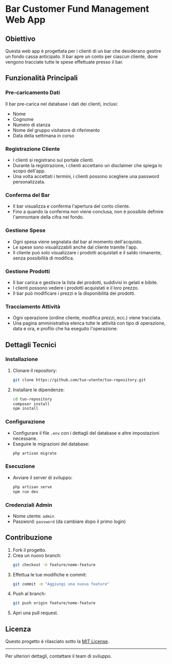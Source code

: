 # Bar Customer Fund Management Web App

## Obiettivo
Questa web app è progettata per i clienti di un bar che desiderano gestire un fondo cassa anticipato. Il bar apre un conto per ciascun cliente, dove vengono tracciate tutte le spese effettuate presso il bar.

## Funzionalità Principali

### Pre-caricamento Dati
Il bar pre-carica nel database i dati dei clienti, inclusi:
- Nome
- Cognome
- Numero di stanza
- Nome del gruppo visitatore di riferimento
- Data della settimana in corso

### Registrazione Cliente
- I clienti si registrano sul portale clienti.
- Durante la registrazione, i clienti accettano un disclaimer che spiega lo scopo dell'app.
- Una volta accettati i termini, i clienti possono scegliere una password personalizzata.

### Conferma del Bar
- Il bar visualizza e conferma l'apertura del conto cliente.
- Fino a quando la conferma non viene conclusa, non è possibile definire l'ammontare della cifra nel fondo.

### Gestione Spese
- Ogni spesa viene segnalata dal bar al momento dell'acquisto.
- Le spese sono visualizzabili anche dal cliente tramite l'app.
- Il cliente può solo visualizzare i prodotti acquistati e il saldo rimanente, senza possibilità di modifica.

### Gestione Prodotti
- Il bar carica e gestisce la lista dei prodotti, suddivisi in gelati e bibite.
- I clienti possono vedere i prodotti acquistati e il loro prezzo.
- Il bar può modificare i prezzi e la disponibilità dei prodotti.

### Tracciamento Attività
- Ogni operazione (ordine cliente, modifica prezzi, ecc.) viene tracciata.
- Una pagina amministrativa elenca tutte le attività con tipo di operazione, data e ora, e profilo che ha eseguito l'operazione.

## Dettagli Tecnici

### Installazione
1. Clonare il repository:
    ```bash
    git clone https://github.com/tuo-utente/tuo-repository.git
    ```
2. Installare le dipendenze:
    ```bash
    cd tuo-repository
    composer install
    npm install
    ```

### Configurazione
- Configurare il file `.env` con i dettagli del database e altre impostazioni necessarie.
- Eseguire le migrazioni del database:
    ```bash
    php artisan migrate
    ```

### Esecuzione
- Avviare il server di sviluppo:
    ```bash
    php artisan serve
    npm run dev
    ```

### Credenziali Admin
- Nome utente: `admin`
- Password: `password` (da cambiare dopo il primo login)

## Contribuzione
1. Fork il progetto.
2. Crea un nuovo branch:
    ```bash
    git checkout -b feature/nome-feature
    ```
3. Effettua le tue modifiche e commit:
    ```bash
    git commit -m "Aggiungi una nuova feature"
    ```
4. Push al branch:
    ```bash
    git push origin feature/nome-feature
    ```
5. Apri una pull request.

## Licenza
Questo progetto è rilasciato sotto la [MIT License](LICENSE).

---

Per ulteriori dettagli, contattare il team di sviluppo.
